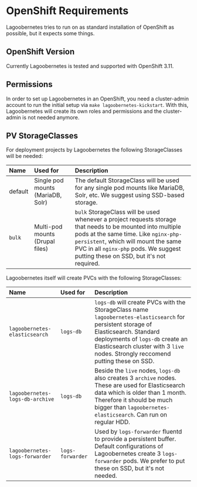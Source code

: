 # OpenShift Requirements
Lagoobernetes tries to run on as standard installation of OpenShift as possible, but it expects some things.

## OpenShift Version

Currently Lagoobernetes is tested and supported with OpenShift 3.11.

## Permissions

In order to set up Lagoobernetes in an OpenShift, you need a cluster-admin account to run the initial setup via `make lagoobernetes-kickstart`. With this, Lagoobernetes will create its own roles and permissions and the cluster-admin is not needed anymore.

## PV StorageClasses

For deployment projects by Lagoobernetes the following StorageClasses will be needed:

| Name        |Used for                             |Description |
| :---        |:---                                 |:--- |
| default     | Single pod mounts \(MariaDB, Solr\) | The default StorageClass will be used for any single pod mounts like MariaDB, Solr, etc. We suggest using SSD-based storage. |
| `bulk`      | Multi-pod mounts \(Drupal files\)   | `bulk` StorageClass will be used whenever a project requests storage that needs to be mounted into multiple pods at the same time. Like `nginx-php-persistent`, which will mount the same PVC in all `nginx-php` pods. We suggest putting these on SSD, but it's not required. |

Lagoobernetes itself will create PVCs with the following StorageClasses:

| Name                      | Used for          | Description |
| :---                      | :---              | :--- |
| `lagoobernetes-elasticsearch`    | `logs-db`         | `logs-db` will create PVCs with the StorageClass name `lagoobernetes-elasticsearch` for persistent storage of Elasticsearch. Standard deployments of `logs-db` create an Elasticsearch cluster with 3 `live` nodes. Strongly reccomend putting these on SSD. |
| `lagoobernetes-logs-db-archive`  | `logs-db`         | Beside the `live` nodes, `logs-db` also creates 3 `archive` nodes. These are used for Elasticsearch data which is older than 1 month. Therefore it should be much bigger than `lagoobernetes-elasticsearch`.  Can run on regular HDD. |
| `lagoobernetes-logs-forwarder`   | `logs-forwarder`  | Used by `logs-forwarder` fluentd to provide a persistent buffer. Default configurations of Lagoobernetes create 3 `logs-forwarder` pods. We prefer to put these on SSD, but it's not needed. |


